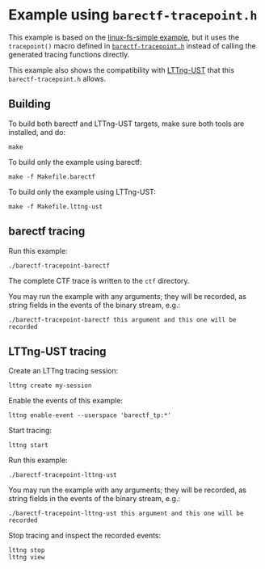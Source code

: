 # Example using `barectf-tracepoint.h`

This example is based on the [linux-fs-simple example](../linux-fs-simple),
but it uses the `tracepoint()` macro defined in
[`barectf-tracepoint.h`](../../../extra/barectf-tracepoint.h) instead of
calling the generated tracing functions directly.

This example also shows the compatibility with
[LTTng-UST](http://lttng.org/) that this `barectf-tracepoint.h` allows.


## Building

To build both barectf and LTTng-UST targets, make sure both tools are
installed, and do:

    make

To build only the example using barectf:

    make -f Makefile.barectf

To build only the example using LTTng-UST:

    make -f Makefile.lttng-ust


## barectf tracing

Run this example:

    ./barectf-tracepoint-barectf

The complete CTF trace is written to the `ctf` directory.

You may run the example with any arguments; they will be recorded,
as string fields in the events of the binary stream, e.g.:

    ./barectf-tracepoint-barectf this argument and this one will be recorded


## LTTng-UST tracing

Create an LTTng tracing session:

    lttng create my-session

Enable the events of this example:

    lttng enable-event --userspace 'barectf_tp:*'

Start tracing:

    lttng start

Run this example:

    ./barectf-tracepoint-lttng-ust

You may run the example with any arguments; they will be recorded,
as string fields in the events of the binary stream, e.g.:

    ./barectf-tracepoint-lttng-ust this argument and this one will be recorded

Stop tracing and inspect the recorded events:

    lttng stop
    lttng view
